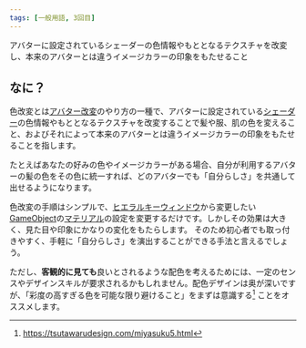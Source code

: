 ```yaml
---
tags: [一般用語, 3回目]
---
```


アバターに設定されているシェーダーの色情報やもととなるテクスチャを改変し、本来のアバターとは違うイメージカラーの印象をもたせること

## なに？

色改変とは[アバター改変](/docs/索引/あ行/アバター改変)のやり方の一種で、アバターに設定されている[シェーダー](/docs/索引/STU/Shader)の色情報やもととなるテクスチャを改変することで髪や服、肌の色を変えること、およびそれによって本来のアバターとは違うイメージカラーの印象をもたせることを指します。

たとえばあなたの好みの色やイメージカラーがある場合、自分が利用するアバターの髪の色をその色に統一すれば、どのアバターでも「自分らしさ」を共通して出せるようになります。

色改変の手順はシンプルで、[ヒエラルキーウィンドウ](/docs/索引/GHI/Hierarchyウィンドウ)から変更したい[GameObject](/docs/索引/GHI/GameObject)の[マテリアル](/docs/索引/MNO/Material)の設定を変更するだけです。しかしその効果は大きく、見た目や印象にかなりの変化をもたらします。
そのため初心者でも取っ付きやすく、手軽に「自分らしさ」を演出することができる手法と言えるでしょう。

ただし、**客観的に見ても**良いとされるような配色を考えるためには、一定のセンスやデザインスキルが要求されるかもしれません。配色デザインは奥が深いですが、「彩度の高すぎる色を可能な限り避けること」をまずは意識する[^1] ことをオススメします。

[^1]: https://tsutawarudesign.com/miyasuku5.html
